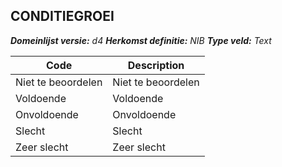 ## CONDITIEGROEI

*__Domeinlijst versie:__ d4*
*__Herkomst definitie:__ NIB*
*__Type veld:__ Text*

|__Code__ |__Description__	|
|	---	|	---	|
| Niet te beoordelen | Niet te beoordelen |
| Voldoende | Voldoende |
| Onvoldoende | Onvoldoende |
| Slecht  | Slecht  |
| Zeer slecht  | Zeer slecht  |